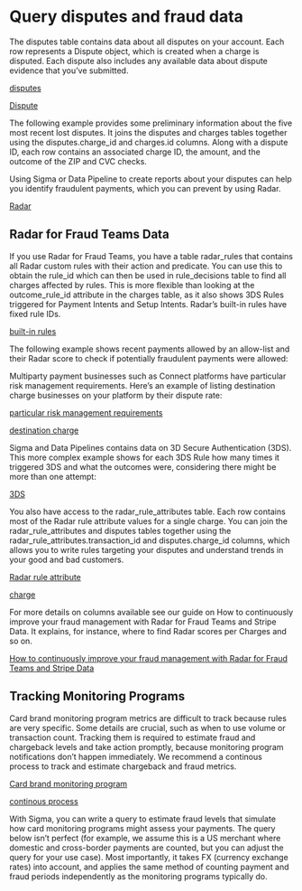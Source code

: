 # Query disputes and fraud data

The disputes table contains data about all disputes on your account. Each row represents a Dispute object, which is created when a charge is disputed. Each dispute also includes any available data about dispute evidence that you’ve submitted.

[disputes](/disputes)

[Dispute](/api#dispute_object)

The following example provides some preliminary information about the five most recent lost disputes. It joins the disputes and charges tables together using the disputes.charge_id and charges.id columns. Along with a dispute ID, each row contains an associated charge ID, the amount, and the outcome of the ZIP and CVC checks.

Using Sigma or Data Pipeline to create reports about your disputes can help you identify fraudulent payments, which you can prevent by using Radar.

[Radar](/radar)

## Radar for Fraud Teams Data

If you use Radar for Fraud Teams, you have a table radar_rules that contains all Radar custom rules with their action and predicate. You can use this to obtain the rule_id which can then be used in rule_decisions table to find all charges affected by rules. This is more flexible than looking at the outcome_rule_id attribute in the charges table, as it also shows 3DS Rules triggered for Payment Intents and Setup Intents. Radar’s built-in rules have fixed rule IDs.

[built-in rules](/radar/rules#built-in-rules)

The following example shows recent payments allowed by an allow-list and their Radar score to check if potentially fraudulent payments were allowed:

Multiparty payment businesses such as Connect platforms have particular risk management requirements. Here’s an example of listing destination charge businesses on your platform by their dispute rate:

[particular risk management requirements](/connect/risk-management)

[destination charge](/connect/destination-charges)

Sigma and Data Pipelines contains data on 3D Secure Authentication (3DS). This more complex example shows for each 3DS Rule how many times it triggered 3DS and what the outcomes were, considering there might be more than one attempt:

[3DS](/payments/3d-secure)

You also have access to the radar_rule_attributes table. Each row contains most of the Radar rule attribute values for a single charge. You can join the radar_rule_attributes and disputes tables together using the radar_rule_attributes.transaction_id and disputes.charge_id columns, which allows you to write rules targeting your disputes and understand trends in your good and bad customers.

[Radar rule attribute](/radar/rules/reference#supported-attributes)

[charge](/api/charges/object)

For more details on columns available see our guide on How to continuously improve your fraud management with Radar for Fraud Teams and Stripe Data. It explains, for instance, where to find Radar scores per Charges and so on.

[How to continuously improve your fraud management with Radar for Fraud Teams and Stripe Data](https://stripe.com/guides/improve-fraud-management-with-radar-for-fraud-teams-and-stripe-data)

## Tracking Monitoring Programs

Card brand monitoring program metrics are difficult to track because rules are very specific. Some details are crucial, such as when to use volume or transaction count. Tracking them is required to estimate fraud and chargeback levels and take action promptly, because monitoring program notifications don’t happen immediately. We recommend a continous process to track and estimate chargeback and fraud metrics.

[Card brand monitoring program](/disputes/monitoring-programs)

[continous process](https://stripe.com/guides/improve-fraud-management-with-radar-for-fraud-teams-and-stripe-data)

With Sigma, you can write a query to estimate fraud levels that simulate how card monitoring programs might assess your payments. The query below isn’t perfect (for example, we assume this is a US merchant where domestic and cross-border payments are counted, but you can adjust the query for your use case). Most importantly, it takes FX (currency exchange rates) into account, and applies the same method of counting payment and fraud periods independently as the monitoring programs typically do.

